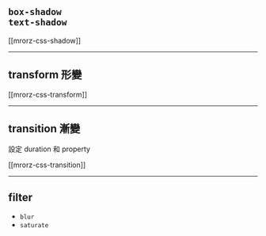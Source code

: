 `box-shadow`<br>`text-shadow`
-----------------------------

[[mrorz-css-shadow]]

---

transform 形變
--------------

[[mrorz-css-transform]]

---

transition 漸變
---------------

設定 duration 和 property

[[mrorz-css-transition]]

---

filter
------

* `blur`
* `saturate`

